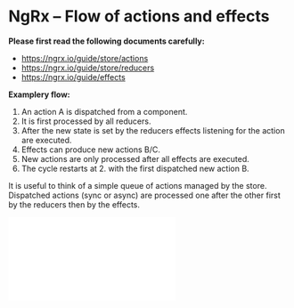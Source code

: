 # NgRx – Flow of actions and effects

**Please first read the following documents carefully:**
* https://ngrx.io/guide/store/actions
* https://ngrx.io/guide/store/reducers
* https://ngrx.io/guide/effects

**Examplery flow:**
1. An action A is dispatched from a component.
2. It is first processed by all reducers.
3. After the new state is set by the reducers effects listening for the action are executed.
4. Effects can produce new actions B/C.
5. New actions are only processed after all effects are executed.
6. The cycle restarts at 2. with the first dispatched new action B.

It is useful to think of a simple queue of actions managed by the store. Dispatched actions (sync or async) are processed one after the other first by the reducers then by the effects.

![ActionFlow chart](./images/NgRx-ActionFlow.pdf)
